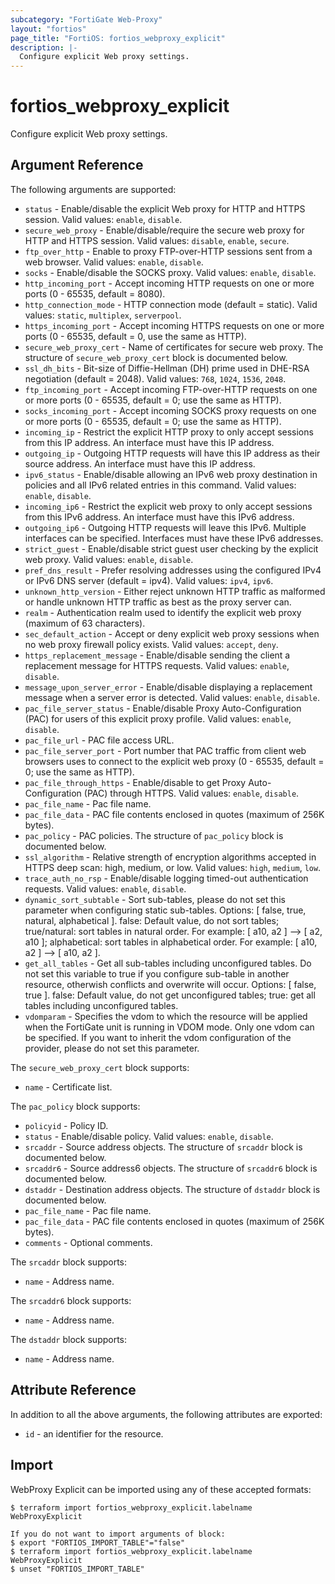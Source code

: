 ```yaml
---
subcategory: "FortiGate Web-Proxy"
layout: "fortios"
page_title: "FortiOS: fortios_webproxy_explicit"
description: |-
  Configure explicit Web proxy settings.
---
```


# fortios_webproxy_explicit
Configure explicit Web proxy settings.

## Argument Reference

The following arguments are supported:

* `status` - Enable/disable the explicit Web proxy for HTTP and HTTPS session. Valid values: `enable`, `disable`.
* `secure_web_proxy` - Enable/disable/require the secure web proxy for HTTP and HTTPS session. Valid values: `disable`, `enable`, `secure`.
* `ftp_over_http` - Enable to proxy FTP-over-HTTP sessions sent from a web browser. Valid values: `enable`, `disable`.
* `socks` - Enable/disable the SOCKS proxy. Valid values: `enable`, `disable`.
* `http_incoming_port` - Accept incoming HTTP requests on one or more ports (0 - 65535, default = 8080).
* `http_connection_mode` - HTTP connection mode (default = static). Valid values: `static`, `multiplex`, `serverpool`.
* `https_incoming_port` - Accept incoming HTTPS requests on one or more ports (0 - 65535, default = 0, use the same as HTTP).
* `secure_web_proxy_cert` - Name of certificates for secure web proxy. The structure of `secure_web_proxy_cert` block is documented below.
* `ssl_dh_bits` - Bit-size of Diffie-Hellman (DH) prime used in DHE-RSA negotiation (default = 2048). Valid values: `768`, `1024`, `1536`, `2048`.
* `ftp_incoming_port` - Accept incoming FTP-over-HTTP requests on one or more ports (0 - 65535, default = 0; use the same as HTTP).
* `socks_incoming_port` - Accept incoming SOCKS proxy requests on one or more ports (0 - 65535, default = 0; use the same as HTTP).
* `incoming_ip` - Restrict the explicit HTTP proxy to only accept sessions from this IP address. An interface must have this IP address.
* `outgoing_ip` - Outgoing HTTP requests will have this IP address as their source address. An interface must have this IP address.
* `ipv6_status` - Enable/disable allowing an IPv6 web proxy destination in policies and all IPv6 related entries in this command. Valid values: `enable`, `disable`.
* `incoming_ip6` - Restrict the explicit web proxy to only accept sessions from this IPv6 address. An interface must have this IPv6 address.
* `outgoing_ip6` - Outgoing HTTP requests will leave this IPv6. Multiple interfaces can be specified. Interfaces must have these IPv6 addresses.
* `strict_guest` - Enable/disable strict guest user checking by the explicit web proxy. Valid values: `enable`, `disable`.
* `pref_dns_result` - Prefer resolving addresses using the configured IPv4 or IPv6 DNS server (default = ipv4). Valid values: `ipv4`, `ipv6`.
* `unknown_http_version` - Either reject unknown HTTP traffic as malformed or handle unknown HTTP traffic as best as the proxy server can.
* `realm` - Authentication realm used to identify the explicit web proxy (maximum of 63 characters).
* `sec_default_action` - Accept or deny explicit web proxy sessions when no web proxy firewall policy exists. Valid values: `accept`, `deny`.
* `https_replacement_message` - Enable/disable sending the client a replacement message for HTTPS requests. Valid values: `enable`, `disable`.
* `message_upon_server_error` - Enable/disable displaying a replacement message when a server error is detected. Valid values: `enable`, `disable`.
* `pac_file_server_status` - Enable/disable Proxy Auto-Configuration (PAC) for users of this explicit proxy profile. Valid values: `enable`, `disable`.
* `pac_file_url` - PAC file access URL.
* `pac_file_server_port` - Port number that PAC traffic from client web browsers uses to connect to the explicit web proxy (0 - 65535, default = 0; use the same as HTTP).
* `pac_file_through_https` - Enable/disable to get Proxy Auto-Configuration (PAC) through HTTPS. Valid values: `enable`, `disable`.
* `pac_file_name` - Pac file name.
* `pac_file_data` - PAC file contents enclosed in quotes (maximum of 256K bytes).
* `pac_policy` - PAC policies. The structure of `pac_policy` block is documented below.
* `ssl_algorithm` - Relative strength of encryption algorithms accepted in HTTPS deep scan: high, medium, or low. Valid values: `high`, `medium`, `low`.
* `trace_auth_no_rsp` - Enable/disable logging timed-out authentication requests. Valid values: `enable`, `disable`.
* `dynamic_sort_subtable` - Sort sub-tables, please do not set this parameter when configuring static sub-tables. Options: [ false, true, natural, alphabetical ]. false: Default value, do not sort tables; true/natural: sort tables in natural order. For example: [ a10, a2 ] --> [ a2, a10 ]; alphabetical: sort tables in alphabetical order. For example: [ a10, a2 ] --> [ a10, a2 ].
* `get_all_tables` - Get all sub-tables including unconfigured tables. Do not set this variable to true if you configure sub-table in another resource, otherwish conflicts and overwrite will occur. Options: [ false, true ]. false: Default value, do not get unconfigured tables; true: get all tables including unconfigured tables. 
* `vdomparam` - Specifies the vdom to which the resource will be applied when the FortiGate unit is running in VDOM mode. Only one vdom can be specified. If you want to inherit the vdom configuration of the provider, please do not set this parameter.

The `secure_web_proxy_cert` block supports:

* `name` - Certificate list.

The `pac_policy` block supports:

* `policyid` - Policy ID.
* `status` - Enable/disable policy. Valid values: `enable`, `disable`.
* `srcaddr` - Source address objects. The structure of `srcaddr` block is documented below.
* `srcaddr6` - Source address6 objects. The structure of `srcaddr6` block is documented below.
* `dstaddr` - Destination address objects. The structure of `dstaddr` block is documented below.
* `pac_file_name` - Pac file name.
* `pac_file_data` - PAC file contents enclosed in quotes (maximum of 256K bytes).
* `comments` - Optional comments.

The `srcaddr` block supports:

* `name` - Address name.

The `srcaddr6` block supports:

* `name` - Address name.

The `dstaddr` block supports:

* `name` - Address name.


## Attribute Reference

In addition to all the above arguments, the following attributes are exported:
* `id` - an identifier for the resource.

## Import

WebProxy Explicit can be imported using any of these accepted formats:
```
$ terraform import fortios_webproxy_explicit.labelname WebProxyExplicit

If you do not want to import arguments of block:
$ export "FORTIOS_IMPORT_TABLE"="false"
$ terraform import fortios_webproxy_explicit.labelname WebProxyExplicit
$ unset "FORTIOS_IMPORT_TABLE"
```
